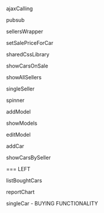 ajaxCalling

pubsub

sellersWrapper

setSalePriceForCar

sharedCssLibrary

showCarsOnSale

showAllSellers

singleSeller

spinner

addModel

showModels

editModel

addCar

showCarsBySeller

=== LEFT

listBoughtCars

reportChart

singleCar - BUYING FUNCTIONALITY 